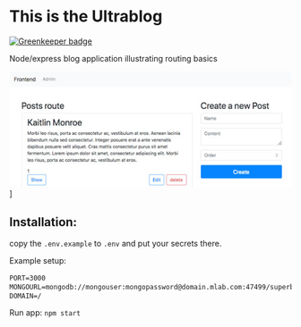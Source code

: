 # This is the Ultrablog
[![Greenkeeper badge](https://badges.greenkeeper.io/spielhoelle/ultrablog.svg)](https://greenkeeper.io/)

Node/express blog application illustrating routing basics

![Screenshot](screenshot.jpg)]

## Installation:

copy the `.env.example` to `.env` and put your secrets there.

Example setup:
```
PORT=3000
MONGOURL=mongodb://mongouser:mongopassword@domain.mlab.com:47499/superblog
DOMAIN=/
```

Run app: `npm start`